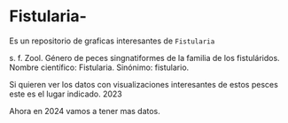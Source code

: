 # Fistularia-

Es un repositorio de graficas interesantes de `Fistularia`

s. f. Zool. Género de peces singnatiformes de la familia de los fistuláridos. Nombre científico: Fistularia.
Sinónimo: fistulario.

Si quieren ver los datos con visualizaciones interesantes de estos pesces este es el lugar indicado. 2023

Ahora en 2024 vamos a tener mas datos.


